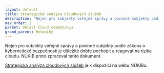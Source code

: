 ```yaml
---
layout: default
title: Strategická analýza cloudových služeb
description: "Nejen pro subjekty veřejné správy a povinné subjekty podle zákona o kybernetické bezpečnosti je důležité dobře pochopit a reagovat na rizika cloudu. NÚKIB proto zpracoval tento dokument. "
nav_order: 2
parent: Oblast Cloud computingu
grand_parent: Metodiky
---
```




Nejen pro subjekty veřejné správy a povinné subjekty podle zákona o kybernetické bezpečnosti je důležité dobře pochopit a reagovat na rizika cloudu. NÚKIB proto zpracoval tento dokument. 

[Strategická analýza cloudových služeb](https://nukib.cz/cs/infoservis/aktuality/1915-strategicka-analyza-cloudovych-sluzeb/) je k dispozici na webu NÚKIBu.